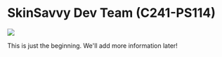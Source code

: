 # SkinSavvy Dev Team (C241-PS114)

![](https://i.pinimg.com/736x/8a/a4/42/8aa442697ec1eb3259c13380f4215ae8.jpg)

This is just the beginning. We'll add more information later!
